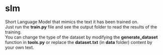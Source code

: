# slm
Short Language Model that mimics the text it has been trained on. <br>
Just run the **train.py** file and see the output folder to read the results of the training. <br>
You can change the type of the dataset by modifying the  **generate_dataset** function in **tools.py** or replace the **dataset.txt** (in **data** folder) content by your own text.
